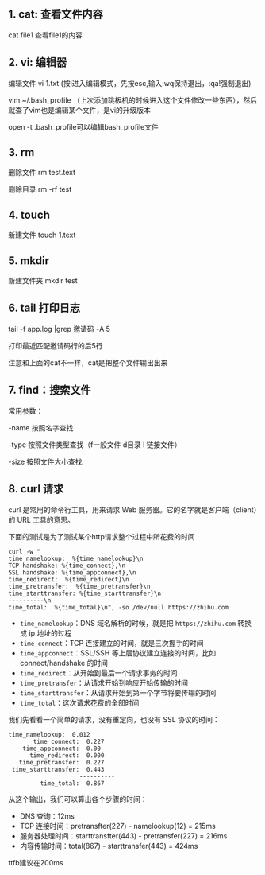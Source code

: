 ## 1. cat:  查看文件内容

   cat file1 查看file1的内容

## 2. vi: 编辑器

编辑文件 vi 1.txt (按i进入编辑模式，先按esc,输入:wq保持退出，:qa!强制退出)

vim ~/.bash_profile （上次添加跳板机的时候进入这个文件修改一些东西），然后就查了vim也是编辑某个文件，是vi的升级版本

open -t .bash_profile可以编辑bash_profile文件

## 3. rm

删除文件  rm test.text

删除目录  rm -rf test

## 4. touch

新建文件 touch 1.text

## 5. mkdir

新建文件夹  mkdir test

## 6.  tail 打印日志

tail -f app.log |grep 邀请码 -A 5

打印最近匹配邀请码行的后5行

注意和上面的cat不一样，cat是把整个文件输出出来

## 7. find：搜索文件

常用参数：

-name 按照名字查找

-type 按照文件类型查找（f一般文件 d目录 l 链接文件）

-size 按照文件大小查找

## 8. curl 请求

curl 是常用的命令行工具，用来请求 Web 服务器。它的名字就是客户端（client）的 URL 工具的意思。

下面的测试是为了测试某个http请求整个过程中所花费的时间

```
curl -w "
time_namelookup:  %{time_namelookup}\n
TCP handshake: %{time_connect},\n
SSL handshake: %{time_appconnect},\n
time_redirect:  %{time_redirect}\n
time_pretransfer:  %{time_pretransfer}\n 
time_starttransfer: %{time_starttransfer}\n
----------\n
time_total:  %{time_total}\n", -so /dev/null https://zhihu.com
```

- `time_namelookup`：DNS 域名解析的时候，就是把 `https://zhihu.com` 转换成 ip 地址的过程
- `time_connect`：TCP 连接建立的时间，就是三次握手的时间
- `time_appconnect`：SSL/SSH 等上层协议建立连接的时间，比如 connect/handshake 的时间
- `time_redirect`：从开始到最后一个请求事务的时间
- `time_pretransfer`：从请求开始到响应开始传输的时间
- `time_starttransfer`：从请求开始到第一个字节将要传输的时间
- `time_total`：这次请求花费的全部时间

我们先看看一个简单的请求，没有重定向，也没有 SSL 协议的时间：

```
time_namelookup:  0.012
       time_connect:  0.227
    time_appconnect:  0.00
      time_redirect:  0.000
   time_pretransfer:  0.227
 time_starttransfer:  0.443
                    ----------
         time_total:  0.867
```

从这个输出，我们可以算出各个步骤的时间：

- DNS 查询：12ms
- TCP 连接时间：pretransfter(227) - namelookup(12) = 215ms
- 服务器处理时间：starttransfter(443) - pretransfer(227) = 216ms
- 内容传输时间：total(867) - starttransfer(443) = 424ms



ttfb建议在200ms